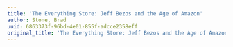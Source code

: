 ```yaml
---
title: 'The Everything Store: Jeff Bezos and the Age of Amazon'
author: Stone, Brad
uuid: 6863373f-96bd-4e01-855f-adcce2358eff
original_title: 'The Everything Store: Jeff Bezos and the Age of Amazon'
---
```


